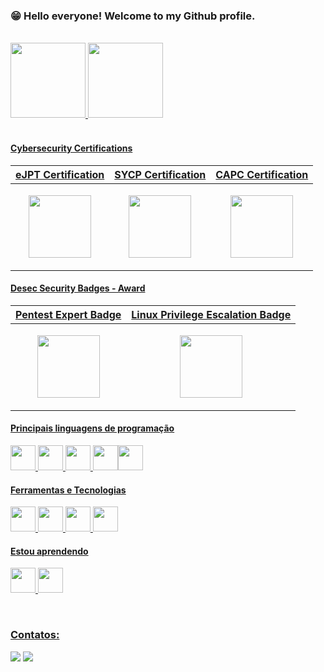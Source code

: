 ### 😁 Hello everyone! Welcome to my Github profile. 

<br>

<div>
<a href="https://github.com/Boyinf">
<img height="120em" src="https://github-readme-stats.vercel.app/api/top-langs/?username=Boyinf&layout=compact&langs_count=7&theme=dracula"/>
<img height="120em" src="https://github-readme-stats.vercel.app/api?username=Boyinf&show_icons=true&theme=dracula&include_all_commits=true&count_private=true"/>
</div>

<br>

#### Cybersecurity Certifications

| eJPT Certification | SYCP Certification | CAPC Certification |
|-------------------|---------------------------------------|--------------------|
| <p align="center"><img src="https://us-east-1.graphassets.com/AwCYQkwjSUCbfkm08Ct1Mz/cmcc3wze0lx3007irps13e6k3" width="100"></p> | <p align="center"><img src="https://cdn.ead.guru/74/media/public/websites/sites-solyd/solyd_one_sycp_logo.webp" width="100"></p> | <p align="center"><img src="https://images.credly.com/size/340x340/images/712a773b-9acc-4bc8-90fa-6afdfc95da1e/image.png" width="100"></p> |

#### Desec Security Badges - Award

| Pentest Expert Badge | Linux Privilege Escalation Badge |
|----------------------|----------------------------------|
| <p align="center"><img src="https://academy.desecsecurity.com/uploads/badges/pentest_expert.png" width="100"></p> | <p align="center"><img src="https://academy.desecsecurity.com/uploads/badges/linux_privilege.png" width="100"></p> |

#### Principais linguagens de programação

<img src="https://cdn.jsdelivr.net/gh/devicons/devicon/icons/css3/css3-original.svg" width="40" height="40"/> <img src="https://cdn.jsdelivr.net/gh/devicons/devicon/icons/html5/html5-original-wordmark.svg" width="40" height="40"/> 
<img src="https://cdn.jsdelivr.net/gh/devicons/devicon/icons/javascript/javascript-original.svg" width="40" height="40"/> <img src="https://cdn.jsdelivr.net/gh/devicons/devicon/icons/java/java-original-wordmark.svg" width="40" height="40"/><img src="https://cdn.jsdelivr.net/gh/devicons/devicon@latest/icons/python/python-original.svg" width="40" height="40"/>
  
#### Ferramentas e Tecnologias

<img src="https://cdn.jsdelivr.net/gh/devicons/devicon/icons/linux/linux-original.svg" width="40" height="40"/> <img src="https://cdn.jsdelivr.net/gh/devicons/devicon/icons/windows8/windows8-original.svg" width="40" height="40"/> <img src="https://cdn.jsdelivr.net/gh/devicons/devicon/icons/vscode/vscode-original-wordmark.svg" width="40" height="40"/> <img src="https://cdn.jsdelivr.net/gh/devicons/devicon/icons/bootstrap/bootstrap-original.svg" width="40" height="40"/>         

#### Estou aprendendo

<img src="https://cdn.jsdelivr.net/gh/devicons/devicon/icons/vuejs/vuejs-original-wordmark.svg" width="40" height="40"/> <img src="https://cdn.jsdelivr.net/gh/devicons/devicon/icons/php/php-original.svg" width="40" height="40"/>
  
<br>

### Contatos:

<div>
<a href = "mailto:Gustavotiprofissional@gmail.com"><img src="https://img.shields.io/badge/Gmail-D14836?style=for-the-badge&logo=gmail&logoColor=white" target="_blank"></a>
<a href="https://www.linkedin.com/in/gustavoboy/" target="_blank"><img src="https://img.shields.io/badge/-LinkedIn-%230077B5?style=for-the-badge&logo=linkedin&logoColor=white" target="_blank"></a>   
</div>
